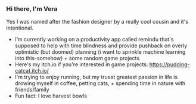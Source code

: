 ### Hi there, I'm Vera
Yes I was named after the fashion designer by a really cool cousin and it's intentional.
-  I’m currently working on a productivity app called remindu that's supposed to help with time blindness and provide pushback on overly optimistic (but doomed) planning (i want to sprinkle machine learning into this-somehow) + some random game projects
-  Here's my itch.io if you're interested in game projects: https://pudding-catcat.itch.io/
-  I'm trying to enjoy running, but my truest greatest passion in life is drowing myself in coffee, petting cats, + spending time in nature with friends/family
-  Fun fact: I love harvest bowls
